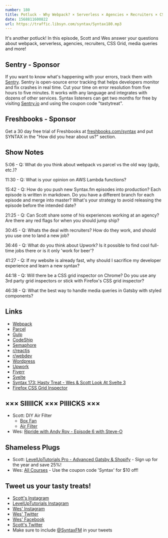 ```yaml
---
number: 180
title: Potluck - Why Webpack? × Serverless × Agencies × Recruiters × CSS Grid × MQ in Styled Components
date: 1568811600822
url: https://traffic.libsyn.com/syntax/Syntax180.mp3
---
```


It's another potluck! In this episode, Scott and Wes answer your questions about webpack, serverless, agencies, recruiters, CSS Grid, media queries and more!

## Sentry - Sponsor
If you want to know what's happening with your errors, track them with [Sentry](https://sentry.io/). Sentry is open-source error tracking that helps developers monitor and fix crashes in real time. Cut your time on error resolution from five hours to five minutes. It works with any language and integrates with dozens of other services. Syntax listeners can get two months for free by visiting [Sentry.io](https://sentry.io/) and using the coupon code "tastytreat".

## Freshbooks - Sponsor
Get a 30 day free trial of Freshbooks at [freshbooks.com/syntax](https://freshbooks.com/syntax) and put SYNTAX in the "How did you hear about us?" section.

## Show Notes

5:06 - Q: What do you think about webpack vs parcel vs the old way (gulp, etc.)?

11:30 - Q: What is your opinion on AWS Lambda functions?

15:42 - Q: How do you push new Syntax.fm episodes into production? Each episode is written in markdown. Do you have a different branch for each episode and merge into master? What's your strategy to avoid releasing the episode before the intended date?

21:25 - Q: Can Scott share some of his experiences working at an agency? Are there any red flags for when you should jump ship?

30:45 - Q: Whats the deal with recruiters? How do they work, and should you use one to land a new job?

36:46 - Q: What do you think about Upwork? Is it possible to find cool full-time jobs there or is it only 'work for beer'?

41:27 - Q: If my website is already fast, why should I sacrifice my developer experience and learn a new syntax?

44:18 - Q: Will there be a CSS grid inspector on Chrome? Do you use any 3rd party grid inspectors or stick with Firefox's CSS grid inspector?

46:38 - Q: What the best way to handle media queries in Gatsby with styled components?

## Links
* [Webpack](https://webpack.js.org/)
* [Parcel](https://parceljs.org/)
* [Gulp](https://gulpjs.com/)
* [CodeShip](https://codeship.com/)
* [Semaphore](https://github.com/marketplace/semaphore)
* [r/reactjs](https://www.reddit.com/r/reactjs/)
* [r/webdev](https://www.reddit.com/r/webdev/)
* [Wordpress](https://wordpress.org/)
* [Upwork](https://www.upwork.com/)
* [Fiverr](https://www.fiverr.com/)
* [Svelte](https://svelte.dev/)
* [Syntax 173: Hasty Treat - Wes & Scott Look At Svelte 3](https://syntax.fm/show/173/hasty-treat-wes-and-scott-look-at-svelte-3)
* [Firefox CSS Grid Inspector](https://www.mozilla.org/en-US/developer/css-grid/)

## ××× SIIIIICK ××× PIIIICKS ×××
* Scott: DIY Air Filter
  * [Box Fan](https://amzn.to/2HX2ITM)
  * [Air Filter](https://amzn.to/2A5oBfb)
* Wes: [Ripride with Andy Roy - Episode 6 with Steve-O](https://www.youtube.com/watch?v=4z_1IjBVlSc) 

## Shameless Plugs
* Scott: [LevelUpTutorials Pro - Advanced Gatsby & Shopify](https://www.leveluptutorials.com/pro) - Sign up for the year and save 25%!
* Wes: [All Courses](https://wesbos.com/courses/) - Use the coupon code 'Syntax' for $10 off!

## Tweet us your tasty treats!
* [Scott's Instagram](https://www.instagram.com/stolinski/)
* [LevelUpTutorials Instagram](https://www.instagram.com/LevelUpTutorials/)
* [Wes' Instagram](https://www.instagram.com/wesbos/)
* [Wes' Twitter](https://twitter.com/wesbos)
* [Wes' Facebook](https://www.facebook.com/wesbos.developer)
* [Scott's Twitter](https://twitter.com/stolinski)
* Make sure to include [@SyntaxFM](https://twitter.com/SyntaxFM) in your tweets